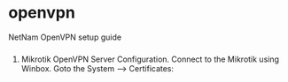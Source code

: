 # openvpn
NetNam OpenVPN setup guide

###
1. Mikrotik OpenVPN Server Configuration.
Connect to the Mikrotik using Winbox.  Goto the System —> Certificates:
